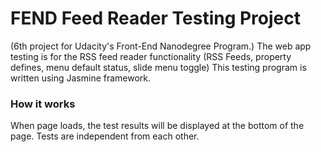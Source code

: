 # FEND Feed Reader Testing Project
(6th project for Udacity's Front-End Nanodegree Program.)
The web app testing is for the RSS feed reader functionality (RSS Feeds, property defines, menu default status, slide menu toggle)
This testing program is written using Jasmine framework.

### How it works
When page loads, the test results will be displayed at the bottom of the page.
Tests are independent from each other.
